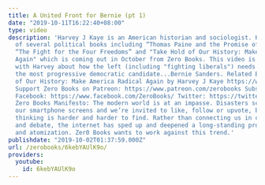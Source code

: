 ```yaml
---
title: A United Front for Bernie (pt 1)
date: "2019-10-11T16:22:40+08:00"
type: video
description: 'Harvey J Kaye is an American historian and sociologist. Kaye is an author
  of several political books including “Thomas Paine and the Promise of America”,
  “The Fight for the Four Freedoms” and "Take Hold of Our History: Make America Radical
  Again" which is coming out in October from Zero Books. This video is an interview
  with Harvey about how the left (including "fighting liberals") needs to unite around
  the most progressive democratic candidate...Bernie Sanders. Related Books Take Hold
  of Our History: Make America Radical Again by Harvey J Kaye https://www.amazon.com/Take-Hold-Our-History-America/dp/1789043557
  Support Zero Books on Patreon: https://www.patreon.com/zerobooks Subscribe: http://bit.ly/SubZeroBooks
  Facebook: https://www.facebook.com/ZeroBooks/ Twitter: https://twitter.com/zer0books
  Zero Books Manifesto: The modern world is at an impasse. Disasters scroll across
  our smartphone screens and we’re invited to like, follow or upvote, but critical
  thinking is harder and harder to find. Rather than connecting us in common struggle
  and debate, the internet has sped up and deepened a long-standing process of alienation
  and atomization. Zer0 Books wants to work against this trend.'
publishdate: "2019-10-02T01:37:59.000Z"
url: /zerobooks/6kebYAUlK9o/
providers:
  youtube:
    id: 6kebYAUlK9o
---
```

